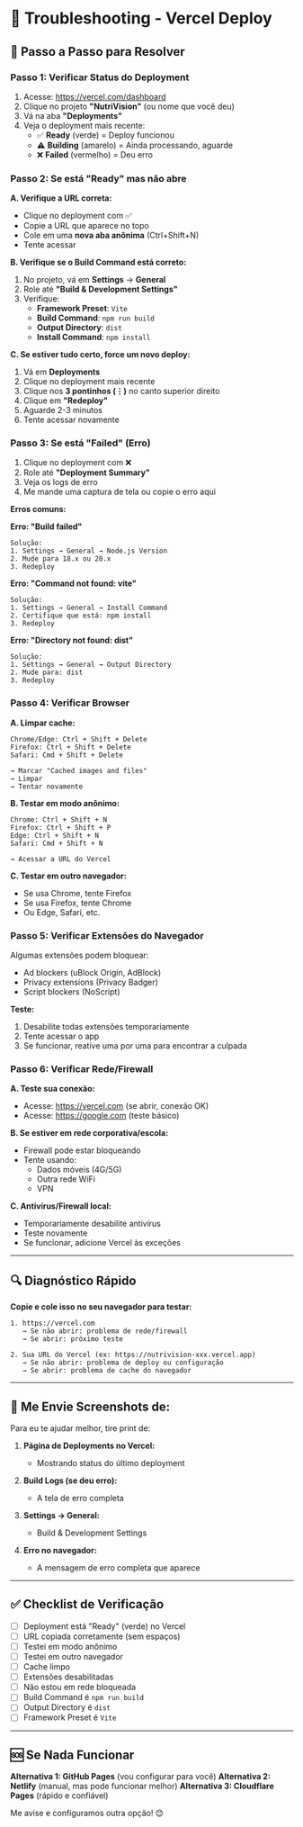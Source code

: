 # 🔧 Troubleshooting - Vercel Deploy

## 🎯 Passo a Passo para Resolver

### **Passo 1: Verificar Status do Deployment**

1. Acesse: https://vercel.com/dashboard
2. Clique no projeto **"NutriVision"** (ou nome que você deu)
3. Vá na aba **"Deployments"**
4. Veja o deployment mais recente:
   - ✅ **Ready** (verde) = Deploy funcionou
   - ⚠️ **Building** (amarelo) = Ainda processando, aguarde
   - ❌ **Failed** (vermelho) = Deu erro

### **Passo 2: Se está "Ready" mas não abre**

**A. Verifique a URL correta:**
- Clique no deployment com ✅
- Copie a URL que aparece no topo
- Cole em uma **nova aba anônima** (Ctrl+Shift+N)
- Tente acessar

**B. Verifique se o Build Command está correto:**
1. No projeto, vá em **Settings** → **General**
2. Role até **"Build & Development Settings"**
3. Verifique:
   - **Framework Preset**: `Vite`
   - **Build Command**: `npm run build`
   - **Output Directory**: `dist`
   - **Install Command**: `npm install`

**C. Se estiver tudo certo, force um novo deploy:**
1. Vá em **Deployments**
2. Clique no deployment mais recente
3. Clique nos **3 pontinhos (⋮)** no canto superior direito
4. Clique em **"Redeploy"**
5. Aguarde 2-3 minutos
6. Tente acessar novamente

### **Passo 3: Se está "Failed" (Erro)**

1. Clique no deployment com ❌
2. Role até **"Deployment Summary"**
3. Veja os logs de erro
4. Me mande uma captura de tela ou copie o erro aqui

**Erros comuns:**

**Erro: "Build failed"**
```
Solução:
1. Settings → General → Node.js Version
2. Mude para 18.x ou 20.x
3. Redeploy
```

**Erro: "Command not found: vite"**
```
Solução:
1. Settings → General → Install Command
2. Certifique que está: npm install
3. Redeploy
```

**Erro: "Directory not found: dist"**
```
Solução:
1. Settings → General → Output Directory
2. Mude para: dist
3. Redeploy
```

### **Passo 4: Verificar Browser**

**A. Limpar cache:**
```
Chrome/Edge: Ctrl + Shift + Delete
Firefox: Ctrl + Shift + Delete
Safari: Cmd + Shift + Delete

→ Marcar "Cached images and files"
→ Limpar
→ Tentar novamente
```

**B. Testar em modo anônimo:**
```
Chrome: Ctrl + Shift + N
Firefox: Ctrl + Shift + P
Edge: Ctrl + Shift + N
Safari: Cmd + Shift + N

→ Acessar a URL do Vercel
```

**C. Testar em outro navegador:**
- Se usa Chrome, tente Firefox
- Se usa Firefox, tente Chrome
- Ou Edge, Safari, etc.

### **Passo 5: Verificar Extensões do Navegador**

Algumas extensões podem bloquear:
- Ad blockers (uBlock Origin, AdBlock)
- Privacy extensions (Privacy Badger)
- Script blockers (NoScript)

**Teste:**
1. Desabilite todas extensões temporariamente
2. Tente acessar o app
3. Se funcionar, reative uma por uma para encontrar a culpada

### **Passo 6: Verificar Rede/Firewall**

**A. Teste sua conexão:**
- Acesse: https://vercel.com (se abrir, conexão OK)
- Acesse: https://google.com (teste básico)

**B. Se estiver em rede corporativa/escola:**
- Firewall pode estar bloqueando
- Tente usando:
  - Dados móveis (4G/5G)
  - Outra rede WiFi
  - VPN

**C. Antivírus/Firewall local:**
- Temporariamente desabilite antivírus
- Teste novamente
- Se funcionar, adicione Vercel às exceções

---

## 🔍 Diagnóstico Rápido

**Copie e cole isso no seu navegador para testar:**

```
1. https://vercel.com
   → Se não abrir: problema de rede/firewall
   → Se abrir: próximo teste

2. Sua URL do Vercel (ex: https://nutrivision-xxx.vercel.app)
   → Se não abrir: problema de deploy ou configuração
   → Se abrir: problema de cache do navegador
```

---

## 📸 Me Envie Screenshots de:

Para eu te ajudar melhor, tire print de:

1. **Página de Deployments no Vercel:**
   - Mostrando status do último deployment

2. **Build Logs (se deu erro):**
   - A tela de erro completa

3. **Settings → General:**
   - Build & Development Settings

4. **Erro no navegador:**
   - A mensagem de erro completa que aparece

---

## ✅ Checklist de Verificação

- [ ] Deployment está "Ready" (verde) no Vercel
- [ ] URL copiada corretamente (sem espaços)
- [ ] Testei em modo anônimo
- [ ] Testei em outro navegador
- [ ] Cache limpo
- [ ] Extensões desabilitadas
- [ ] Não estou em rede bloqueada
- [ ] Build Command é `npm run build`
- [ ] Output Directory é `dist`
- [ ] Framework Preset é `Vite`

---

## 🆘 Se Nada Funcionar

**Alternativa 1: GitHub Pages** (vou configurar para você)
**Alternativa 2: Netlify** (manual, mas pode funcionar melhor)
**Alternativa 3: Cloudflare Pages** (rápido e confiável)

Me avise e configuramos outra opção! 😊
